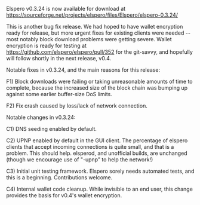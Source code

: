 Elspero v0.3.24 is now available for download at
https://sourceforge.net/projects/elspero/files/Elspero/elspero-0.3.24/

This is another bug fix release.  We had hoped to have wallet encryption ready for release, but more urgent fixes for existing clients were needed -- most notably block download problems were getting severe.  Wallet encryption is ready for testing at https://github.com/elspero/elspero/pull/352 for the git-savvy, and hopefully will follow shortly in the next release, v0.4.

Notable fixes in v0.3.24, and the main reasons for this release:

F1) Block downloads were failing or taking unreasonable amounts of time to complete, because the increased size of the block chain was bumping up against some earlier buffer-size DoS limits.

F2) Fix crash caused by loss/lack of network connection.

Notable changes in v0.3.24:

C1) DNS seeding enabled by default.

C2) UPNP enabled by default in the GUI client.  The percentage of elspero clients that accept incoming connections is quite small, and that is a problem.  This should help.  elsperod, and unofficial builds, are unchanged (though we encourage use of "-upnp" to help the network!)

C3) Initial unit testing framework.  Elspero sorely needs automated tests, and this is a beginning.  Contributions welcome.

C4) Internal wallet code cleanup.  While invisible to an end user, this change provides the basis for v0.4's wallet encryption.
